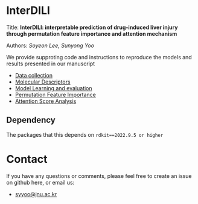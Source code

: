 # InterDILI

Title: **InterDILI: interpretable prediction of drug-induced liver injury through permutation feature importance and attention mechanism**

Authors: *Soyeon Lee, Sunyong Yoo*

We provide supproting code and instructions to reproduce the models and results presented in our manuscript

- [Data collection](https://github.com/bmil-jnu/InterDILI/blob/main/Data%20Collection)
- [Molecular Descriptors](https://github.com/bmil-jnu/InterDILI/tree/main/Molecular%20Descriptors)
- [Model Learning and evaluation](https://github.com/bmil-jnu/InterDILI/tree/main/Model%20Learning%20and%20evaluation)
- [Permutation Feature Importance](https://github.com/bmil-jnu/InterDILI/tree/main/Permutation%20Feature%20Importance)
- [Attention Score Analysis](https://github.com/bmil-jnu/InterDILI/tree/main/Attention%20Score%20Analysis)
  
## Dependency 

The packages that this depends on
`rdkit==2022.9.5 or higher`

# Contact 

If you have any questions or comments, please feel free to create an issue on github here, or email us:
- syyoo@jnu.ac.kr
